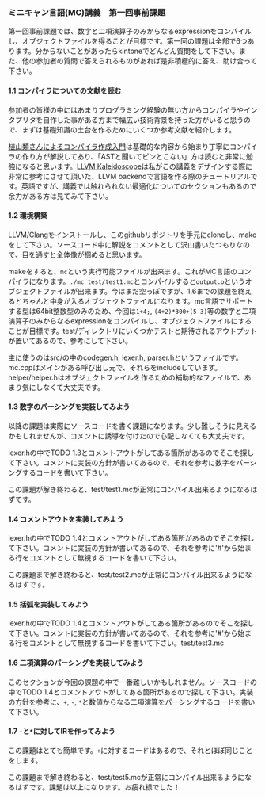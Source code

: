 ### ミニキャン言語(MC)講義　第一回事前課題

第一回事前課題では、数字と二項演算子のみからなるexpressionをコンパイルし、オブジェクトファイルを得ることが目標です。第一回の課題は全部で6つあります。分からないことがあったらkintoneでどんどん質問をして下さい。また、他の参加者の質問で答えられるものがあれば是非積極的に答え、助け合って下さい。

#### 1.1 コンパイラについての文献を読む

参加者の皆様の中にはあまりプログラミング経験の無い方からコンパイラやインタプリタを自作した事がある方まで幅広い技術背景を持った方がいると思うので、まずは基礎知識の土台を作るためにいくつか参考文献を紹介します。

[植山類さんによるコンパイラ作成入門](https://www.sigbus.info/compilerbook)は基礎的な内容から始まり丁寧にコンパイラの作り方が解説してあり、「ASTと聞いてピンとこない」方は読むと非常に勉強になると思います。[LLVM Kaleidoscope](https://llvm.org/docs/tutorial/MyFirstLanguageFrontend/index.html)は私がこの講義をデザインする際に非常に参考にさせて頂いた、LLVM backendで言語を作る際のチュートリアルです。英語ですが、講義では触れられない最適化についてのセクションもあるので余力がある方は見てみて下さい。

#### 1.2 環境構築

LLVM/Clangをインストールし、このgithubリポジトリを手元にcloneし、makeをして下さい。ソースコード中に解説をコメントとして沢山書いたつもりなので、目を通すと全体像が掴めると思います。

makeをすると、`mc`という実行可能ファイルが出来ます。これがMC言語のコンパイラになります。`./mc test/test1.mc`とコンパイルすると`output.o`というオブジェクトファイルが出来ます。今はまだ空っぽですが、1.6までの課題を終えるとちゃんと中身が入るオブジェクトファイルになります。mc言語でサポートする型は64bit整数型のみのため、今回は`1+4;`, `(4+2)*300+(5-3)`等の数字と二項演算子のみからなるexpressionをコンパイルし、オブジェクトファイルにすることが目標です。test/ディレクトリにいくつかテストと期待されるアウトプットが置いてあるので、参考にして下さい。

主に使うのはsrc/の中のcodegen.h, lexer.h, parser.hというファイルです。mc.cppはメインがある呼び出し元で、それらをincludeしています。helper/helper.hはオブジェクトファイルを作るための補助的なファイルで、あまり気にしなくて大丈夫です。

#### 1.3 数字のパーシングを実装してみよう

以降の課題は実際にソースコードを書く課題になります。少し難しそうに見えるかもしれませんが、コメントに誘導を付けたので心配しなくても大丈夫です。

lexer.hの中でTODO 1.3とコメントアウトがしてある箇所があるのでそこを探して下さい。コメントに実装の方針が書いてあるので、それを参考に数字をパーシングするコードを書いて下さい。

この課題が解き終わると、test/test1.mcが正常にコンパイル出来るようになるはずです。

#### 1.4 コメントアウトを実装してみよう

lexer.hの中でTODO 1.4とコメントアウトがしてある箇所があるのでそこを探して下さい。コメントに実装の方針が書いてあるので、それを参考に'#'から始まる行をコメントとして無視するコードを書いて下さい。

この課題まで解き終わると、test/test2.mcが正常にコンパイル出来るようになるはずです。

#### 1.5 括弧を実装してみよう

lexer.hの中でTODO 1.4とコメントアウトがしてある箇所があるのでそこを探して下さい。コメントに実装の方針が書いてあるので、それを参考に'#'から始まる行をコメントとして無視するコードを書いて下さい。test/test3.mc

#### 1.6 二項演算のパーシングを実装してみよう

このセクションが今回の課題の中で一番難しいかもしれません。ソースコードの中でTODO 1.4とコメントアウトがしてある箇所があるので探して下さい。実装の方針を参考に、`+`, `-`, `*`と数値からなる二項演算をパーシングするコードを書いて下さい。

#### 1.7 `-`と`*`に対してIRを作ってみよう

この課題はとても簡単です。`+`に対するコードはあるので、それとほぼ同じことをします。


この課題まで解き終わると、test/test5.mcが正常にコンパイル出来るようになるはずです。課題は以上になります。お疲れ様でした！
